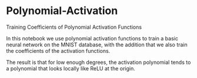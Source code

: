 # Polynomial-Activation
Training Coefficients of Polynomial Activation Functions

In this notebook we use polynomial activation functions to train a basic neural network on the MNIST database, with the addition that we also train the coefficients of the activation functions. 

The result is that for low enough degrees, the activation polynomial tends to a polynomial that looks locally like ReLU at the origin.
